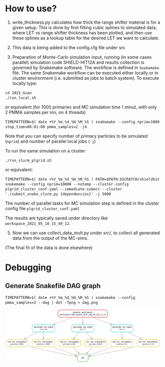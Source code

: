 # How to use?

1. write_thickness.py calculates how thick the range shifter material is for a given setup. This is done by first fitting cubic splines to simulated data, where LET vs range shifter thickness has been plotted, and then use these splines as a lookup table for the desired LET we want to calculate.
   
2. This data is being added to the config.cfg file under src

3. Preparation of Monte-Carlo simulation input, running (in some cases parallel) simulation code SHIELD-HIT12A 
   and results collection is governed by Snakemake software. The workflow is defined in `Snakemake` file. 
   The same Snakemake workflow can be executed either locally or in cluster environment (i.e. submitted as jobs to batch system).
   To execute locally type:   

```shell
cd 2015_Guan
./run_local.sh
```

or equivalent (for 1000 primaries and MC simulation time 1 minut, with only 2 PMMA samples per ion, on 4 threads)

```shell
TIMEPATTERN=$( date +%Y_%m_%d_%H_%M_%S ) snakemake --config nprim=1000 stop_time=00:01:00 pmma_samples=2 -j4
```

Note that you can specify number of primary particles to be simulated (`nprim`) and number of parallel local jobs (`-j`)

To run the same simulation on a cluster:

```shell
./run_slurm_plgrid.sh
```

or equivalent:
```shell
TIMEPATTERN=$( date +%Y_%m_%d_%H_%M_%S ) PATH=$PATH:$SCRATCH/shieldhit snakemake --config nprim=10000 --notemp --cluster-config plgrid_cluster_conf.yaml --immediate-submit --cluster './submit_snake_slurm.py {dependencies}' -j 5000
```

The number of parallel tasks for MC simulation step is defined in the cluster config file `plgrid_cluster_conf.yaml`

The results are typically saved under directory like `workspace_2021_05_18_15_49_12`.

5. Now we can use collect_data_mult.py under src/, to collect all generated data from the output of the MC-sims. 

(The final fit of the data is done elsewhere)

# Debugging

## Generate Snakefile DAG graph

```shell
TIMEPATTERN=$( date +%Y_%m_%d_%H_%M_%S ) snakemake --config pmma_samples=2 --dag | dot -Tpng > dag.png
```

![alt text](dag.png "DAG graph for 2 PMMA samples per ion")
